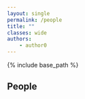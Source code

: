 ```yaml
---
layout: single
permalink: /people
title: ""
classes: wide
authors:
    - author0
---
```

{% include base_path %}

## People